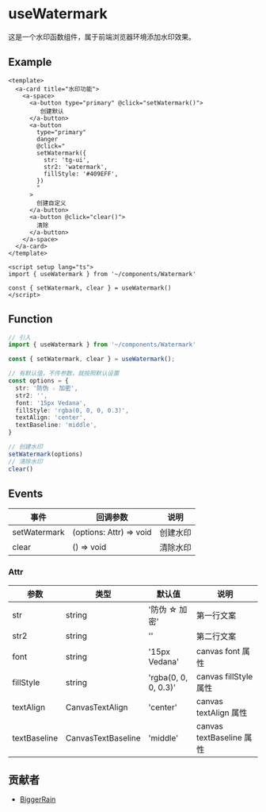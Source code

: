 # useWatermark

这是一个水印函数组件，属于前端浏览器环境添加水印效果。

## Example

```vue
<template>
  <a-card title="水印功能">
    <a-space>
      <a-button type="primary" @click="setWatermark()">
         创建默认
      </a-button>
      <a-button
        type="primary"
        danger
        @click="
        setWatermark({
          str: 'tg-ui',
          str2: 'watermark',
          fillStyle: '#409EFF',
        })
        "
      >
        创建自定义
      </a-button>
      <a-button @click="clear()">
        清除
      </a-button>
    </a-space>
  </a-card>
</template>

<script setup lang="ts">
import { useWatermark } from '~/components/Watermark'

const { setWatermark, clear } = useWatermark()
</script>
```

## Function

```ts
// 引入
import { useWatermark } from '~/components/Watermark'

const { setWatermark, clear } = useWatermark();

// 有默认值，不传参数，就按照默认设置
const options = {
  str: '防伪 ☆ 加密',
  str2: '',
  font: '15px Vedana',
  fillStyle: 'rgba(0, 0, 0, 0.3)',
  textAlign: 'center',
  textBaseline: 'middle',
}

// 创建水印
setWatermark(options)
// 清除水印
clear()
```

## Events

| 事件          | 回调参数                 | 说明    |
| ------------ | ----------------------- | ------  |
| setWatermark | (options: Attr) => void | 创建水印 |
| clear        | () => void              | 清除水印 |

### Attr

| 参数          | 类型              | 默认值                | 说明                  |
| ------------ | ----------------- | -------------------- | -------------------- |
| str          | string            | '防伪 ☆ 加密'         | 第一行文案             |
| str2         | string            | ''                   | 第二行文案             |
| font         | string            | '15px Vedana'        | canvas font 属性      |
| fillStyle    | string            | 'rgba(0, 0, 0, 0.3)' | canvas fillStyle 属性 |
| textAlign    | CanvasTextAlign   | 'center'             | canvas textAlign 属性 |
| textBaseline | CanvasTextBaseline | 'middle'            | canvas textBaseline 属性 |

## 贡献者

- [BiggerRain](https://github.com/RainyNight9)
